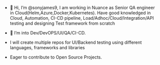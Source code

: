 - 👋 Hi, I’m @sonyjames9, I am working in Nuance as Senior QA engineer in Cloud(Helm,Azure,Docker,Kubernetes). Have good knowledged in Cloud, Automation, CI-CD pipeline, Load/Adhoc/Cloud/Integration/API testing and designing Test framework from scratch

- 👀 I’m into Dev/DevOPS/UI/QA/CI-CD.

- I will create multiple repos for UI/Backend testing using different languages, frameworks and libraries
- Eager to contribute to Open Source Projects.

<!---
sonyjames9/sonyjames9 is a ✨ special ✨ repository because its `README.md` (this file) appears on your GitHub profile.
You can click the Preview link to take a look at your changes.
--->
